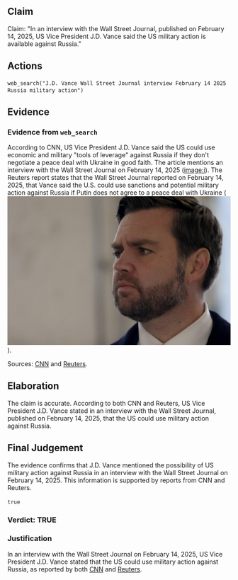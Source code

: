 ## Claim
Claim: "In an interview with the Wall Street Journal, published on February 14, 2025, US Vice President J.D. Vance said the US military action is available against Russia."

## Actions
```
web_search("J.D. Vance Wall Street Journal interview February 14 2025 Russia military action")
```

## Evidence
### Evidence from `web_search`
According to CNN, US Vice President J.D. Vance said the US could use economic and military "tools of leverage" against Russia if they don't negotiate a peace deal with Ukraine in good faith. The article mentions an interview with the Wall Street Journal on February 14, 2025 (<image:i>). The Reuters report states that the Wall Street Journal reported on February 14, 2025, that Vance said the U.S. could use sanctions and potential military action against Russia if Putin does not agree to a peace deal with Ukraine (![image 2458](media/2025-08-07_20-37-1754599023-397843.jpg)).

Sources: [CNN](https://www.cnn.com/2025/02/14/politics/jd-vance-us-troops-russia-ukraine-intl-hnk) and [Reuters](https://www.reuters.com/world/us-vp-threatens-sanctions-military-action-push-putin-into-ukraine-deal-wsj-2025-02-14/).


## Elaboration
The claim is accurate. According to both CNN and Reuters, US Vice President J.D. Vance stated in an interview with the Wall Street Journal, published on February 14, 2025, that the US could use military action against Russia.


## Final Judgement
The evidence confirms that J.D. Vance mentioned the possibility of US military action against Russia in an interview with the Wall Street Journal on February 14, 2025. This information is supported by reports from CNN and Reuters.

`true`


### Verdict: TRUE

### Justification
In an interview with the Wall Street Journal on February 14, 2025, US Vice President J.D. Vance stated that the US could use military action against Russia, as reported by both [CNN](https://www.cnn.com/2025/02/14/politics/jd-vance-us-troops-russia-ukraine-intl-hnk) and [Reuters](https://www.reuters.com/world/us-vp-threatens-sanctions-military-action-push-putin-into-ukraine-deal-wsj-2025-02-14/).

